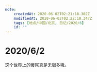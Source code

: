 ```yaml
---
note:
    createdAt: 2020-06-02T02:21:18.302Z
    modifiedAt: 2020-06-02T02:22:10.347Z
    tags: [地点/中国/北京, 日记/2020/6]
    id: ""
---
```

# 2020/6/2
这个世界上的傻屌真是无限多嗷。  
